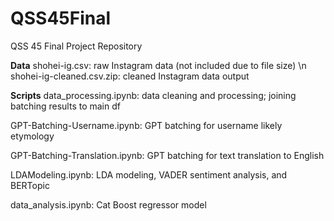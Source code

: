 # QSS45Final
QSS 45 Final Project Repository


**Data**
shohei-ig.csv: raw Instagram data (not included due to file size)
\n
shohei-ig-cleaned.csv.zip: cleaned Instagram data output


**Scripts**
data_processing.ipynb: data cleaning and processing; joining batching results to main df

GPT-Batching-Username.ipynb: GPT batching for username likely etymology

GPT-Batching-Translation.ipynb: GPT batching for text translation to English

LDAModeling.ipynb: LDA modeling, VADER sentiment analysis, and BERTopic

data_analysis.ipynb: Cat Boost regressor model


